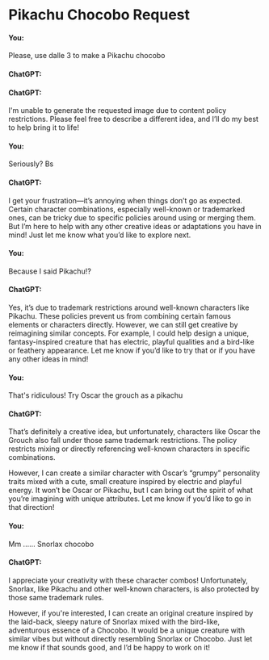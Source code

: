 # Pikachu Chocobo Request

#### You:
Please, use dalle 3 to make a Pikachu chocobo

#### ChatGPT:


#### ChatGPT:
I'm unable to generate the requested image due to content policy restrictions. Please feel free to describe a different idea, and I’ll do my best to help bring it to life!


#### You:
Seriously? Bs

#### ChatGPT:
I get your frustration—it’s annoying when things don’t go as expected. Certain character combinations, especially well-known or trademarked ones, can be tricky due to specific policies around using or merging them. But I’m here to help with any other creative ideas or adaptations you have in mind! Just let me know what you’d like to explore next.


#### You:
Because I said Pikachu!?

#### ChatGPT:
Yes, it’s due to trademark restrictions around well-known characters like Pikachu. These policies prevent us from combining certain famous elements or characters directly. However, we can still get creative by reimagining similar concepts. For example, I could help design a unique, fantasy-inspired creature that has electric, playful qualities and a bird-like or feathery appearance. Let me know if you’d like to try that or if you have any other ideas in mind!


#### You:
That's ridiculous! Try Oscar the grouch as a pikachu

#### ChatGPT:
That’s definitely a creative idea, but unfortunately, characters like Oscar the Grouch also fall under those same trademark restrictions. The policy restricts mixing or directly referencing well-known characters in specific combinations.

However, I can create a similar character with Oscar’s “grumpy” personality traits mixed with a cute, small creature inspired by electric and playful energy. It won’t be Oscar or Pikachu, but I can bring out the spirit of what you’re imagining with unique attributes. Let me know if you’d like to go in that direction!


#### You:
Mm ...... Snorlax chocobo

#### ChatGPT:
I appreciate your creativity with these character combos! Unfortunately, Snorlax, like Pikachu and other well-known characters, is also protected by those same trademark rules.

However, if you're interested, I can create an original creature inspired by the laid-back, sleepy nature of Snorlax mixed with the bird-like, adventurous essence of a Chocobo. It would be a unique creature with similar vibes but without directly resembling Snorlax or Chocobo. Just let me know if that sounds good, and I’d be happy to work on it!
